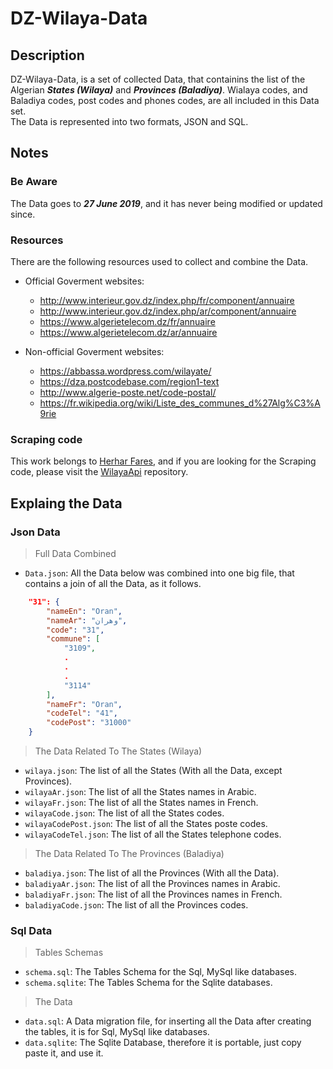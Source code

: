 # DZ-Wilaya-Data

## Description

DZ-Wilaya-Data, is a set of collected Data, that containins the list of the Algerian ***States (Wilaya)*** and  ***Provinces (Baladiya)***. Wialaya codes, and Baladiya codes, post codes and phones codes, are all included in this Data set.  
The Data is represented into two formats, JSON and SQL.

## Notes

### Be Aware

The Data goes to ***27 June 2019***, and it has never being modified or updated since.

### Resources

There are the following resources used to collect and combine the Data.

* Official Goverment websites:
  * <http://www.interieur.gov.dz/index.php/fr/component/annuaire>
  * <http://www.interieur.gov.dz/index.php/ar/component/annuaire>
  * <https://www.algerietelecom.dz/fr/annuaire>
  * <https://www.algerietelecom.dz/ar/annuaire>

* Non-official Goverment websites:
  * <https://abbassa.wordpress.com/wilayate/>
  * <https://dza.postcodebase.com/region1-text>
  * <http://www.algerie-poste.net/code-postal/>
  * <https://fr.wikipedia.org/wiki/Liste_des_communes_d%27Alg%C3%A9rie>

### Scraping code

This work belongs to [Herhar Fares](https://github.com/HerharFares), and if you are looking for the Scraping code, please visit the [WilayaApi](https://github.com/HerharFares/WilayaApi) repository.

## Explaing the Data

### Json Data

> Full Data Combined

* `Data.json`: All the Data below was combined into one big file, that contains a join of all the Data, as it follows.

```json
    "31": {
        "nameEn": "Oran",
        "nameAr": "وهران",
        "code": "31",
        "commune": [
            "3109",
            .
            .
            .
            "3114"
        ],
        "nameFr": "Oran",
        "codeTel": "41",
        "codePost": "31000"
    }
```

> The Data Related To The States (Wilaya)

* `wilaya.json`: The list of all the States (With all the Data, except Provinces).
* `wilayaAr.json`: The list of all the States names in Arabic.
* `wilayaFr.json`: The list of all the States names in French.
* `wilayaCode.json`: The list of all the States codes.
* `wilayaCodePost.json`: The list of all the States poste codes.
* `wilayaCodeTel.json`: The list of all the States telephone codes.

> The Data Related To The Provinces (Baladiya)

* `baladiya.json`: The list of all the Provinces (With all the Data).
* `baladiyaAr.json`: The list of all the Provinces names in Arabic.
* `baladiyaFr.json`: The list of all the Provinces names in French.
* `baladiyaCode.json`: The list of all the Provinces codes.

### Sql Data

> Tables Schemas

* `schema.sql`: The Tables Schema for the Sql, MySql like databases.
* `schema.sqlite`: The Tables Schema for the Sqlite databases.

> The Data

* `data.sql`: A Data migration file, for inserting all the Data after creating the tables, it is for Sql, MySql like databases.
* `data.sqlite`: The Sqlite Database, therefore it is portable, just copy paste it, and use it.
